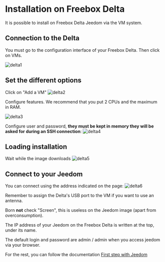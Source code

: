 # Installation on Freebox Delta

It is possible to install on Freebox Delta Jeedom via the VM system.

## Connection to the Delta

You must go to the configuration interface of your Freebox Delta. Then click on VMs.

![delta1](images/delta1.png)

## Set the different options

Click on "Add a VM"
![delta2](images/delta2.png)

Configure features. We recommend that you put 2 CPUs and the maximum in RAM.

![delta3](images/delta3.png)

Configure user and password, **they must be kept in memory they will be asked for during an SSH connection**:
![delta4](images/delta4.png)

## Loading installation

Wait while the image downloads
![delta5](images/delta5.png)

## Connect to your Jeedom

You can connect using the address indicated on the page:
![delta6](images/delta6.png)

Remember to assign the Delta's USB port to the VM if you want to use an antenna.

Born **not** check "Screen", this is useless on the Jeedom image (apart from overconsumption).

The IP address of your Jeedom on the Freebox Delta is written at the top, under its name.

The default login and password are admin / admin when you access jeedom via your browser.

For the rest, you can follow the documentation [First step with Jeedom](https://doc.jeedom.com/en_US/premiers-pas/index.html)
